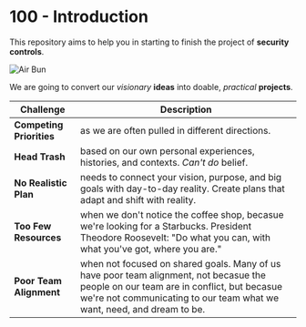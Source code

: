 # 100 - Introduction

This repository aims to help you in starting to finish the project of **security controls**.

![Air Bun](https://github.com/vanHeemstraSystems/start-finishing-security-controls/assets/1499433/9fbc06f6-2515-4bf2-87f2-f9d2d077d740)

We are going to convert our *visionary* **ideas** into doable, *practical* **projects**.

| Challenge | Description |
| --- | --- |
| **Competing Priorities** | as we are often pulled in different directions. |
| **Head Trash** | based on our own personal experiences, histories, and contexts. *Can't do* belief. |
| **No Realistic Plan** | needs to connect your vision, purpose, and big goals with day-to-day reality. Create plans that adapt and shift with reality. |
| **Too Few Resources** | when we don't notice the coffee shop, becasue we're looking for a Starbucks. President Theodore Roosevelt: "Do what you can, with what you've got, where you are." |
| **Poor Team Alignment** | when not focused on shared goals. Many of us have poor team alignment, not becasue the people on our team are in conflict, but becasue we're not communicating to our team what we want, need, and dream to be. |  